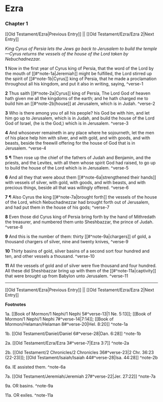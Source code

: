 # Ezra

### Chapter 1

[[Old Testament/Ezra|Previous Entry]]  ||  [[Old Testament/Ezra/Ezra 2|Next Entry]]

*King Cyrus of Persia lets the Jews go back to Jerusalem to build the temple—Cyrus returns the vessels of the house of the Lord taken by Nebuchadnezzar.*

**1**  Now in the first year of Cyrus king of Persia, that the word of the Lord by the mouth of [[#^note-1a|Jeremiah]] might be fulfilled, the Lord stirred up the spirit of [[#^note-1b|Cyrus]] king of Persia, that he made a proclamation throughout all his kingdom, and put it also in writing, saying, ^verse-1

**2**  Thus saith [[#^note-2a|Cyrus]] king of Persia, The Lord God of heaven hath given me all the kingdoms of the earth; and he hath charged me to build him an [[#^note-2b|house]] at Jerusalem, which is in Judah. ^verse-2

**3**  Who is there among you of all his people? his God be with him, and let him go up to Jerusalem, which is in Judah, and build the house of the Lord God of Israel, (he is the God,) which is in Jerusalem. ^verse-3

**4**  And whosoever remaineth in any place where he sojourneth, let the men of his place help him with silver, and with gold, and with goods, and with beasts, beside the freewill offering for the house of God that is in Jerusalem. ^verse-4

**5**  ¶ Then rose up the chief of the fathers of Judah and Benjamin, and the priests, and the Levites, with all them whose spirit God had raised, to go up to build the house of the Lord which is in Jerusalem. ^verse-5

**6**  And all they that were about them [[#^note-6a|strengthened their hands]] with vessels of silver, with gold, with goods, and with beasts, and with precious things, beside all that was willingly offered. ^verse-6

**7**  ¶ Also Cyrus the king [[#^note-7a|brought forth]] the vessels of the house of the Lord, which Nebuchadnezzar had brought forth out of Jerusalem, and had put them in the house of his gods; ^verse-7

**8**  Even those did Cyrus king of Persia bring forth by the hand of Mithredath the treasurer, and numbered them unto Sheshbazzar, the prince of Judah. ^verse-8

**9**  And this is the number of them: thirty [[#^note-9a|chargers]] of gold, a thousand chargers of silver, nine and twenty knives, ^verse-9

**10**  Thirty basins of gold, silver basins of a second sort four hundred and ten, and other vessels a thousand. ^verse-10

**11**  All the vessels of gold and of silver were five thousand and four hundred. All these did Sheshbazzar bring up with them of the [[#^note-11a|captivity]] that were brought up from Babylon unto Jerusalem. ^verse-11


---
[[Old Testament/Ezra|Previous Entry]]  ||  [[Old Testament/Ezra/Ezra 2|Next Entry]]


**Footnotes**


1a. [[Book of Mormon/1 Nephi/1 Nephi 5#^verse-13|1 Ne. 5:13]]; [[Book of Mormon/1 Nephi/1 Nephi 7#^verse-14|7:14]]; [[Book of Mormon/Helaman/Helaman 8#^verse-20|Hel. 8:20]] ^note-1a

1b. [[Old Testament/Daniel/Daniel 6#^verse-28|Dan. 6:28]] ^note-1b

2a. [[Old Testament/Ezra/Ezra 3#^verse-7|Ezra 3:7]] ^note-2a

2b. [[Old Testament/2 Chronicles/2 Chronicles 36#^verse-23|2 Chr. 36:23 (22-23)]]; [[Old Testament/Isaiah/Isaiah 44#^verse-28|Isa. 44:28]] ^note-2b

6a. IE assisted them. ^note-6a

7a. [[Old Testament/Jeremiah/Jeremiah 27#^verse-22|Jer. 27:22]] ^note-7a

9a. OR basins. ^note-9a

11a. OR exiles. ^note-11a